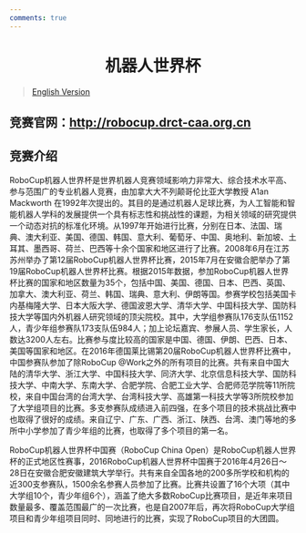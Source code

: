 ```yaml
---
comments: true
---
```


# <center>机器人世界杯</center>
> [English Version](RoboCup.en.md)

## 竞赛官网：http://robocup.drct-caa.org.cn

## 竞赛介绍

RoboCup机器人世界杯是世界机器人竞赛领域影响力非常大、综合技术水平高、参与范围广的专业机器人竞赛，由加拿大大不列颠哥伦比亚大学教授 A1an Mackworth 在1992年次提出的。其目的是通过机器人足球比赛，为人工智能和智能机器人学科的发展提供一个具有标志性和挑战性的课题，为相关领域的研究提供一个动态对抗的标准化环境。从1997年开始进行比赛，分别在日本、法国、瑞典、澳大利亚、美国、德国、韩国、意大利、葡萄牙、中国、奥地利、新加坡、土耳其、墨西哥、荷兰、巴西等十余个国家和地区进行了比赛。2008年6月在江苏苏州举办了第12届RoboCup机器人世界杯比赛，2015年7月在安徽合肥举办了第19届RoboCup机器人世界杯比赛。根据2015年数据，参加RoboCup机器人世界杯比赛的国家和地区数量为35个，包括中国、美国、德国、日本、巴西、英国、加拿大、澳大利亚、荷兰、韩国、瑞典、意大利、伊朗等国。参赛学校包括美国卡内基梅隆大学、日本大阪大学、德国波恩大学、清华大学、中国科技大学、国防科技大学等国内外机器人研究领域的顶尖院校。其中，大学组参赛队176支队伍1152人，青少年组参赛队173支队伍984人；加上论坛嘉宾、参展人员、学生家长，人数达3200人左右。比赛参与度比较高的国家是中国、德国、伊朗、巴西、日本、美国等国家和地区。在2016年德国莱比锡第20届RoboCup机器人世界杯比赛中，中国参赛队参加了除RoboCup @Work之外的所有项目的比赛。共有来自中国大陆的清华大学、浙江大学、中国科技大学、同济大学、北京信息科技大学、国防科技大学、中南大学、东南大学、合肥学院、合肥工业大学、合肥师范学院等11所院校，来自中国台湾的台湾大学、台湾科技大学、高雄第一科技大学等3所院校参加了大学组项目的比赛。多支参赛队成绩进入前四强，在多个项目的技术挑战比赛中也取得了很好的成绩。来自辽宁、广东、广西、浙江、陕西、台湾、澳门等地的多所中小学参加了青少年组的比赛，也取得了多个项目的第一名。

RoboCup机器人世界杯中国赛（RoboCup China Open）是RoboCup机器人世界杯的正式地区性赛事，2016RoboCup机器人世界杯中国赛于2016年4月26日～28日在安徽合肥安徽建筑大学举行。共有来自全国各地的200多所学校和机构的近300支参赛队，1500余名参赛人员参加了比赛。比赛共设置了16个大项（其中大学组10个，青少年组6个），涵盖了绝大多数RoboCup比赛项目，是近年来项目数量最多、覆盖范围最广的一次比赛，也是自2007年后，再次将RoboCup大学组项目和青少年组项目同时、同地进行的比赛，实现了RoboCup项目的大团圆。
        